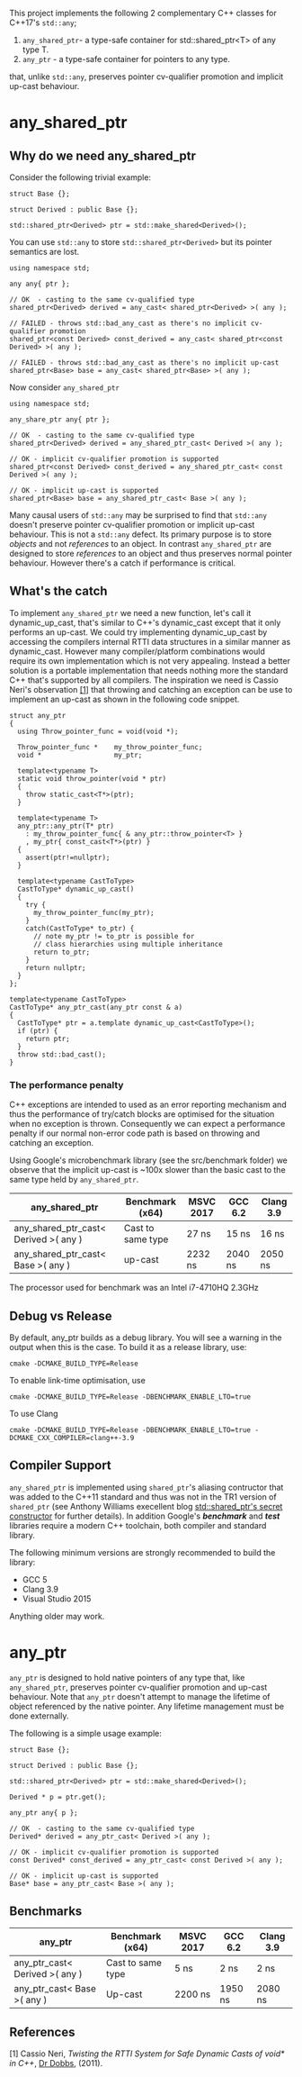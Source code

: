 This project implements the following 2 complementary C++ classes for C++17's ```std::any```;

1. ```any_shared_ptr```- a type-safe container for std::shared_ptr\<T\> of any type T. 
2. ```any_ptr``` - a type-safe container for pointers to any type. 


that, unlike ```std::any```,  preserves pointer cv-qualifier promotion and implicit up-cast behaviour. 

# any_shared_ptr
## Why do we need any_shared_ptr

Consider the following trivial example:
```
struct Base {};

struct Derived : public Base {};

std::shared_ptr<Derived> ptr = std::make_shared<Derived>();
```
You can use ```std::any``` to store ```std::shared_ptr<Derived>``` but its pointer semantics are lost. 

```
using namespace std;

any any{ ptr };

// OK  - casting to the same cv-qualified type
shared_ptr<Derived> derived = any_cast< shared_ptr<Derived> >( any );  

// FAILED - throws std::bad_any_cast as there's no implicit cv-qualifier promotion
shared_ptr<const Derived> const_derived = any_cast< shared_ptr<const Derived> >( any );  

// FAILED - throws std::bad_any_cast as there's no implicit up-cast
shared_ptr<Base> base = any_cast< shared_ptr<Base> >( any );
```
Now consider ```any_shared_ptr```
```
using namespace std;

any_share_ptr any{ ptr };

// OK  - casting to the same cv-qualified type
shared_ptr<Derived> derived = any_shared_ptr_cast< Derived >( any );  

// OK - implicit cv-qualifier promotion is supported
shared_ptr<const Derived> const_derived = any_shared_ptr_cast< const Derived >( any );  

// OK - implicit up-cast is supported
shared_ptr<Base> base = any_shared_ptr_cast< Base >( any );  
```
Many causal users of ```std::any``` may be surprised to find that ```std::any``` doesn't preserve pointer cv-qualifier promotion or implicit up-cast behaviour. This is not a ```std::any``` defect. Its primary purpose is to store *objects* and not *references* to an object. In contrast ```any_shared_ptr``` are designed to store *references* to an object and thus preserves normal pointer behaviour. However there's a catch if performance is critical.
## What's the catch
To implement ```any_shared_ptr``` we need a new function, let's call it dynamic_up_cast, that's similar to C++'s dynamic_cast except that it only performs an up-cast. We could try implementing dynamic_up_cast by accessing the compilers internal RTTI data structures in a similar manner as dynamic_cast. However many compiler/platform combinations would require its own implementation which is not very appealing. Instead a better solution is a portable implementation that needs nothing more the standard C++ that's supported by all compilers. The inspiration we need is Cassio Neri's observation [[1]](#references) that throwing and catching an exception can be use to implement an up-cast as shown in the following code snippet.    

```
struct any_ptr
{ 
  using Throw_pointer_func = void(void *);

  Throw_pointer_func *    my_throw_pointer_func;
  void *                  my_ptr;

  template<typename T>
  static void throw_pointer(void * ptr)
  {
    throw static_cast<T*>(ptr);
  }

  template<typename T>
  any_ptr::any_ptr(T* ptr)
    : my_throw_pointer_func{ & any_ptr::throw_pointer<T> }
    , my_ptr{ const_cast<T*>(ptr) }
  {
    assert(ptr!=nullptr);
  }

  template<typename CastToType>
  CastToType* dynamic_up_cast()
  {
    try {
      my_throw_pointer_func(my_ptr);
    }
    catch(CastToType* to_ptr) {
      // note my_ptr != to_ptr is possible for 
      // class hierarchies using multiple inheritance 
      return to_ptr;
    }
    return nullptr;
  }
};

template<typename CastToType>
CastToType* any_ptr_cast(any_ptr const & a)
{
  CastToType* ptr = a.template dynamic_up_cast<CastToType>();
  if (ptr) {
    return ptr;
  }
  throw std::bad_cast();
}
```

### The performance penalty
C++ exceptions are intended to used as an error reporting mechanism and thus the performance of try/catch blocks are optimised for the situation when no exception is thrown. Consequently we can expect a performance penalty if our normal non-error code path is based on throwing and catching an exception. 

Using Google's microbenchmark library (see the src/benchmark folder) we observe that the implicit up-cast is ~100x slower than the basic cast to the same type held by ```any_shared_ptr```.

|**any_shared_ptr**|Benchmark (x64) |MSVC 2017|GCC 6.2|Clang 3.9|
|-|-|-|-|-|
|any_shared_ptr_cast< Derived >( any )|Cast to same type|27 ns|15 ns|16 ns|
|any_shared_ptr_cast< Base >( any )|up-cast|2232 ns|2040 ns|2050 ns|


The processor used for benchmark was an Intel i7-4710HQ 2.3GHz 

## Debug vs Release 
By default, any_ptr builds as a debug library. You will see a warning in the output when this is the case. To build it as a release library, use:
```
cmake -DCMAKE_BUILD_TYPE=Release
```
To enable link-time optimisation, use
```
cmake -DCMAKE_BUILD_TYPE=Release -DBENCHMARK_ENABLE_LTO=true
```
To use Clang
```
cmake -DCMAKE_BUILD_TYPE=Release -DBENCHMARK_ENABLE_LTO=true -DCMAKE_CXX_COMPILER=clang++-3.9
```

## Compiler Support

```any_shared_ptr``` is implemented using ```shared_ptr```'s aliasing contructor that was added to the C++11 standard and thus was not in the TR1 version of ```shared_ptr``` (see Anthony Williams execellent blog [std::shared_ptr's secret constructor](https://www.justsoftwaresolutions.co.uk/cplusplus/shared-ptr-secret-constructor.html) for further details). In addition Google's ***benchmark*** and ***test*** libraries require a modern C++ toolchain, both compiler and standard library.

The following minimum versions are strongly recommended to build the library:  
* GCC 5  
* Clang 3.9  
* Visual Studio 2015  

Anything older may work.
# any_ptr

```any_ptr``` is designed to hold native pointers of any type that, like ```any_shared_ptr```,  preserves pointer cv-qualifier promotion and up-cast behaviour. Note that ```any_ptr```  doesn't attempt to manage the lifetime of object referenced by the native pointer. Any lifetime management must be done externally. 

The following is a simple usage example:
```
struct Base {};

struct Derived : public Base {};

std::shared_ptr<Derived> ptr = std::make_shared<Derived>();

Derived * p = ptr.get(); 

any_ptr any{ p };

// OK  - casting to the same cv-qualified type
Derived* derived = any_ptr_cast< Derived >( any );  

// OK - implicit cv-qualifier promotion is supported
const Derived* const_derived = any_ptr_cast< const Derived >( any );  

// OK - implicit up-cast is supported
Base* base = any_ptr_cast< Base >( any );  
```
## Benchmarks
|**any_ptr**|Benchmark (x64) |MSVC 2017|GCC 6.2|Clang 3.9|
|-|-|-|-|-|
|any_ptr_cast< Derived >( any )|Cast to same type|5 ns|2 ns|2 ns|
|any_ptr_cast< Base >( any )|Up-cast|2200 ns|1950 ns|2080 ns|

## References

[1] Cassio Neri, _Twisting the RTTI System for Safe Dynamic Casts of void* in C++_, [Dr Dobbs](http://www.drdobbs.com/cpp/twisting-the-rtti-system-for-safe-dynami/229401004), (2011).
